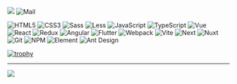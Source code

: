 ![](https://github.com/7INXIAL/7INXIAL/tree/main/images/logo.png)
<img alt="Mail" src="https://img.shields.io/badge/-7INXIAL@gmail.com-ce493b?style=flat-square&logo=gmail&logoColor=white" />

<p>
<img alt="HTML5" src="https://img.shields.io/badge/-HTML5-E34F26?style=flat-square&logo=html5&logoColor=white" />
  <img alt="CSS3" src="https://img.shields.io/badge/-CSS3-1f84bf?style=flat-square&logo=css3&logoColor=white" />
 <img alt="Sass" src="https://img.shields.io/badge/-Sass-CC6699?style=flat-square&logo=sass&logoColor=white" />
  <img alt="Less" src="https://img.shields.io/badge/-Less-1d365d?style=flat-square&logo=less&logoColor=white" />
 <img alt="JavaScript" src="https://img.shields.io/badge/-JavaScript-efd81d?style=flat-square&logo=javascript&logoColor=white" />
 <img alt="TypeScript" src="https://img.shields.io/badge/-TypeScript-007ACC?style=flat-square&logo=typescript&logoColor=white" />
<img alt="Vue" src="https://img.shields.io/badge/-Vue-00b77e?style=flat-square&logo=vuedotjs&logoColor=white" />
<img alt="React" src="https://img.shields.io/badge/-React-45b8d8?style=flat-square&logo=react&logoColor=white" />
 <img alt="Redux" src="https://img.shields.io/badge/-Redux-764ABC?style=flat-square&logo=redux&logoColor=white" />
  <img alt="Angular" src="https://img.shields.io/badge/-Angular-DD0031?style=flat-square&logo=angular&logoColor=white" />
 <img alt="Flutter" src="https://img.shields.io/badge/-Flutter-025095?style=flat-square&logo=flutter&logoColor=white" />
  <img alt="Webpack" src="https://img.shields.io/badge/-Webpack-8DD6F9?style=flat-square&logo=webpack&logoColor=white" />
  <img alt="Vite" src="https://img.shields.io/badge/-Vite-aa50f7?style=flat-square&logo=vite&logoColor=white" />
  <img alt="Next" src="https://img.shields.io/badge/-NestJs-000000?style=flat-square&logo=nextdotjs&logoColor=white" />
  <img alt="Nuxt" src="https://img.shields.io/badge/-NustJs-13aa52?style=flat-square&logo=nuxtdotjs&logoColor=white" />
  <img alt="Git" src="https://img.shields.io/badge/-Git-F05032?style=flat-square&logo=git&logoColor=white" />
  <img alt="NPM" src="https://img.shields.io/badge/-NPM-CB3837?style=flat-square&logo=npm&logoColor=white" />
  <img alt="Element" src="https://img.shields.io/badge/-Element-409eff?style=flat-square&logo=element&logoColor=white" />
  <img alt="Ant Design" src="https://img.shields.io/badge/-Ant Design-000000?style=flat-square&logo=antdesign&logoColor=white" />
</p>

[![trophy](https://github-profile-trophy.vercel.app/?username=7INXIAL&theme=flat&margin-w=46&no-bg=false)](https://github.com/ryo-ma/github-profile-trophy) 

***

![](https://github.com/7INXIAL/7INXIAL/tree/main/images/dino_rounded.gif)
